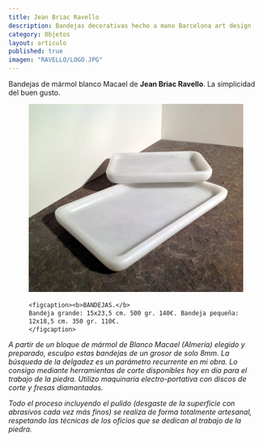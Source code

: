 ```yaml
---
title: Jean Briac Ravello
description: Bandejas decorativas hecho a mano Barcelona art design 
category: Objetos
layout: articulo
published: true
imagen: "RAVELLO/LOGO.JPG"
---
```

Bandejas de mármol blanco Macael de **Jean Briac Ravello**. La simplicidad del buen gusto.

<figure>
	<a href="/images/RAVELLO/BANDEJAS.jpg"><img src="/images/RAVELLO/BANDEJAS.jpg" alt="Bandeja de mármol diseño Barcelona"></a>

	<figcaption><b>BANDEJAS.</b>
	Bandeja grande: 15x23,5 cm. 500 gr. 140€. Bandeja pequeña: 12x18,5 cm. 350 gr. 110€.	
    </figcaption>
</figure>

_A partir de un bloque de mármol de Blanco Macael (Almería) elegido y preparado, esculpo estas bandejas de un grosor de solo 8mm. La búsqueda de la delgadez es un parámetro  recurrente en mi obra. Lo consigo mediante herramientas de corte disponibles hoy en día para el trabajo de la piedra. Utilizo maquinaria electro-portativa con discos de corte y fresas diamantadas._ 

_Todo el proceso incluyendo el pulido (desgaste de la superficie con abrasivos cada vez más finos) se realiza de forma totalmente artesanal, respetando las técnicas de los oficios que se dedican al trabajo de la piedra._
